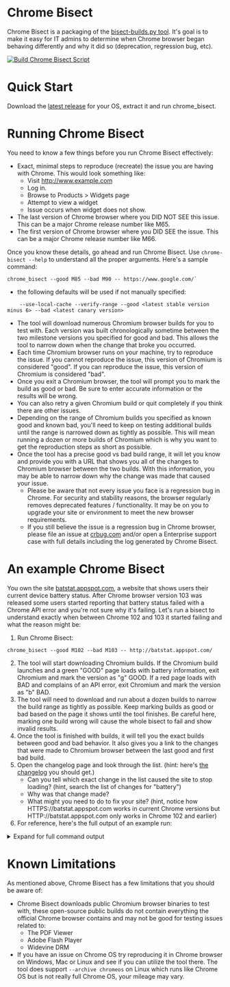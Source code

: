# Chrome Bisect
Chrome Bisect is a packaging of the [bisect-builds.py tool](https://www.chromium.org/developers/bisect-builds-py). It's goal is to make it easy for IT admins to determine when Chrome browser began behaving differently and why it did so (deprecation, regression bug, etc).

[![Build Chrome Bisect Script](https://github.com/jay0lee/chrome-bisect/actions/workflows/main.yml/badge.svg)](https://github.com/jay0lee/chrome-bisect/actions/workflows/main.yml)

# Quick Start
Download the [latest release](https://github.com/jay0lee/chrome-bisect/releases) for your OS, extract it and run chrome_bisect.

# Running Chrome Bisect
You need to know a few things before you run Chrome Bisect effectively:
* Exact, minimal steps to reproduce (recreate) the issue you are having with Chrome. This would look something like:
  * Visit http://www.example.com
  * Log in.
  * Browse to Products > Widgets page
  * Attempt to view a widget
  * Issue occurs when widget does not show.
* The last version of Chrome browser where you DID NOT SEE this issue. This can be a major Chrome release number like M65.
* The first version of Chrome browser where you DID SEE the issue. This can be a major Chrome release number like M66.

Once you know these details, go ahead and run Chrome Bisect. Use `chrome-bisect --help` to understand all the proper arguments. Here's a sample command:

```
chrome_bisect --good M85 --bad M90 -- https://www.google.com/`
```
* the following defaults will be used if not manually specified:
```
    --use-local-cache --verify-range --good <latest stable version minus 6> --bad <latest canary version>
```
* The tool will download numerous Chromium browser builds for you to test with. Each version was built chronologically sometime between the two milestone versions you specified for good and bad. This allows the tool to narrow down when the change that broke you occurred.
* Each time Chromium browser runs on your machine, try to reproduce the issue. If you cannot reproduce the issue, this version of Chromium is considered "good". If you can reproduce the issue, this version of Chromium is considered "bad".
* Once you exit a Chromium browser, the tool will prompt you to mark the build as good or bad. Be sure to enter accurate information or the results will be wrong.
* You can also retry a given Chromium build or quit completely if you think there are other issues.
* Depending on the range of Chromium builds you specified as known good and known bad, you'll need to keep on testing additional builds until the range is narrowed down as tightly as possible. This will mean running a dozen or more builds of Chromium which is why you want to get the reproduction steps as short as possible.
* Once the tool has a precise good vs bad build range, it will let you know and provide you with a URL that shows you all of the changes to Chromium browser between the two builds. With this information, you may be able to narrow down why the change was made that caused your issue.
  * Please be aware that not every issue you face is a regression bug in Chrome. For security and stability reasons, the browser regularly removes deprecated features / functionality. It may be on you to upgrade your site or environment to meet the new browser requirements.
  * If you still believe the issue is a regression bug in Chrome browser, please file an issue at [crbug.com](https://crbug.com) and/or open a Enterprise support case with full details including the log generated by Chrome Bisect.
  
 # An example Chrome Bisect
 You own the site [batstat.appspot.com](https://batstat.appspot.com/), a website that shows users their current device battery status. After Chrome browser version 103 was released some users started reporting that battery status failed with a Chrome API error and you're not sure why it's failing. Let's run a bisect to understand exactly when between Chrome 102 and 103 it started failing and what the reason might be:
  1. Run Chrome Bisect:

```
chrome_bisect --good M102 --bad M103 -- http://batstat.appspot.com/
```

  2. The tool will start downloading Chromium builds. If the Chromium build launches and a green "GOOD" page loads with battery information, exit Chromium and mark the version as "g" GOOD. If a red page loads with BAD and complains of an API error, exit Chromium and mark the version as "b" BAD.
  3. The tool will need to download and run about a dozen builds to narrow the build range as tightly as possible. Keep marking builds as good or bad based on the page it shows until the tool finishes. Be careful here, marking one build wrong will cause the whole bisect to fail and show invalid results.
  4. Once the tool is finished with builds, it will tell you the exact builds between good and bad behavior. It also gives you a link to the changes that were made to Chromium browser between the last good and first bad build.
  5. Open the changelog page and look through the list. (hint: here's [the changelog](https://chromium.googlesource.com/chromium/src/+log/6532aeeb8d42d47a236daade0441c7116d71d434..390d9b92ad768451683d89df70e6edcf2b893493) you should get.)
      * Can you tell which exact change in the list caused the site to stop loading? (hint, search the list of changes for "battery")
      * Why was that change made?
      * What might you need to do to fix your site? (hint, notice how HTTPS://batstat.appspot.com works in current Chrome versions but HTTP://batstat.appspot.com only works in Chrome 102 and earlier)
  6. For reference, here's the full output of an example run:

<details>
  <summary>
    Expand for full command output
  </summary>
<code>
$ ./chrome_bisect --good M102 --bad M103 -- http://batstat.appspot.com/
running bisect-builds.py with options: --good 992738 --bad M103 --verify-range --use-local-cache --archive linux64 -- http://batstat.appspot.com/
Scanning from 992738 to 1002911 (10173 revisions).
Downloading list of known revisions... 
Loaded revisions 41523-1118151 from /home/jayhlee/cb/chrome_bisect/.bisect-builds-cache.json
Downloading revision 992740...
Received 154342263 of 154342263 bytes, 100.00%
Trying revision 992740...
Revision 992740 is [(g)ood/(b)ad/(r)etry/(u)nknown/(s)tdout/(q)uit]: g
Downloading revision 1002910...
Trying revision 1002910...
Revision 1002910 is [(g)ood/(b)ad/(r)etry/(u)nknown/(s)tdout/(q)uit]: b
Downloading revision 998107...
Bisecting range [992740 (good), 1002910 (bad)], roughly 11 steps left.
Trying revision 998107...
Revision 998107 is [(g)ood/(b)ad/(r)etry/(u)nknown/(s)tdout/(q)uit]: b
Downloading revision 995067...
Received 154537868 of 154537868 bytes, 100.00%
Bisecting range [992740 (good), 998107 (bad)], roughly 10 steps left.
Trying revision 995067...
Revision 995067 is [(g)ood/(b)ad/(r)etry/(u)nknown/(s)tdout/(q)uit]: g
Downloading revision 996538...
Received 154807698 of 154807698 bytes, 100.00%
Bisecting range [995067 (good), 998107 (bad)], roughly 9 steps left.
Trying revision 996538...
Revision 996538 is [(g)ood/(b)ad/(r)etry/(u)nknown/(s)tdout/(q)uit]: g
Downloading revision 997440...
Received 154925953 of 154925953 bytes, 100.00%
Bisecting range [996538 (good), 998107 (bad)], roughly 8 steps left.
Trying revision 997440...
Revision 997440 is [(g)ood/(b)ad/(r)etry/(u)nknown/(s)tdout/(q)uit]: g
Downloading revision 997790...
Received 155344479 of 155344479 bytes, 100.00%
Bisecting range [997440 (good), 998107 (bad)], roughly 7 steps left.
Trying revision 997790...
Revision 997790 is [(g)ood/(b)ad/(r)etry/(u)nknown/(s)tdout/(q)uit]: b
Downloading revision 997598...
Received 154954643 of 154954643 bytes, 100.00%
Bisecting range [997440 (good), 997790 (bad)], roughly 6 steps left.
Trying revision 997598...
Revision 997598 is [(g)ood/(b)ad/(r)etry/(u)nknown/(s)tdout/(q)uit]: g
Downloading revision 997664...
Received 154954126 of 154954126 bytes, 100.00%
Bisecting range [997598 (good), 997790 (bad)], roughly 5 steps left.
Trying revision 997664...
Revision 997664 is [(g)ood/(b)ad/(r)etry/(u)nknown/(s)tdout/(q)uit]: g
Downloading revision 997718...
Received 154953295 of 154953295 bytes, 100.00%
Bisecting range [997664 (good), 997790 (bad)], roughly 4 steps left.
Trying revision 997718...
Revision 997718 is [(g)ood/(b)ad/(r)etry/(u)nknown/(s)tdout/(q)uit]: g
Downloading revision 997744...
Received 154955563 of 154955563 bytes, 100.00%
Bisecting range [997718 (good), 997790 (bad)], roughly 4 steps left.
Trying revision 997744...
Revision 997744 is [(g)ood/(b)ad/(r)etry/(u)nknown/(s)tdout/(q)uit]: g
Downloading revision 997775...
Received 155344747 of 155344747 bytes, 100.00%
Bisecting range [997744 (good), 997790 (bad)], roughly 3 steps left.
Trying revision 997775...
Revision 997775 is [(g)ood/(b)ad/(r)etry/(u)nknown/(s)tdout/(q)uit]: b
Downloading revision 997757...
Received 155345317 of 155345317 bytes, 100.00%
Bisecting range [997744 (good), 997775 (bad)], roughly 2 steps left.
Trying revision 997757...
Revision 997757 is [(g)ood/(b)ad/(r)etry/(u)nknown/(s)tdout/(q)uit]: g
You are probably looking for a change made after 997757 (known good), but no later than 997775 (first known bad).
CHANGELOG URL:
  https://chromium.googlesource.com/chromium/src/+log/03e9c2b23047e8bc7cdbbd5843b52112817ed1d6..53d540703b72faa87436f51279043c094939418f
</code>
</details>


# Known Limitations
As mentioned above, Chrome Bisect has a few limitations that you should be aware of:
* Chrome Bisect downloads public Chromium browser binaries to test with, these open-source public builds do not contain everything the official Chrome browser contains and may not be good for testing issues related to:
     * The PDF Viewer
     * Adobe Flash Player
     * Widevine DRM
* If you have an issue on Chrome OS try reproducing it in Chrome browser on Windows, Mac or Linux and see if you can utilize the tool there. The tool does support `--archive chromeos` on Linux which runs like Chrome OS but is not really full Chrome OS, your mileage may vary.
